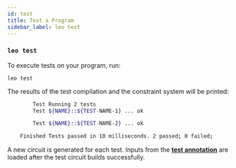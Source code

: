 ```yaml
---
id: test
title: Test a Program
sidebar_label: leo test
---
```


### `leo test`

To execute tests on your program, run:
```
leo test
```

The results of the test compilation and the constraint system will be printed:
```bash title="console output:"
        Test Running 2 tests
        Test ${NAME}::${TEST-NAME-1} ... ok

        Test ${NAME}::${TEST-NAME-2} ... ok

    Finished Tests passed in 10 milliseconds. 2 passed; 0 failed;
```

A new circuit is generated for each test. Inputs from the [**test annotation**](../language/12_tests.md#annotation-arguments)
are loaded after the test circuit builds successfully.